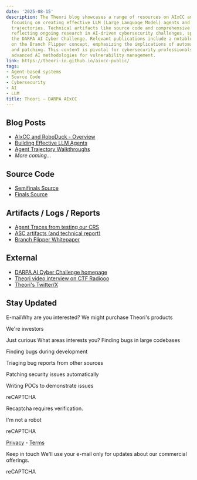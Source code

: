 ```yaml
---
date: '2025-08-15'
description: The Theori blog showcases a range of resources on AIxCC and RoboDuck,
  focusing on creating effective LLM (Large Language Model) agents and analyzing agent
  trajectories. Technical artifacts like source code and comprehensive logs are provided,
  reflecting ongoing research in AI-driven cybersecurity challenges, specifically
  the DARPA AI Cyber Challenge. Relevant publications include a notable whitepaper
  on the Branch Flipper concept, emphasizing the implications of automated error discovery
  and patching. This content is pivotal for cybersecurity professionals exploring
  advanced AI methodologies for vulnerability management.
link: https://theori-io.github.io/aixcc-public/
tags:
- Agent-based systems
- Source Code
- Cybersecurity
- AI
- LLM
title: Theori — DARPA AIxCC
---
```


## Blog Posts

- [AIxCC and RoboDuck - Overview](https://theori.io/blog/aixcc-and-roboduck-63447)
- [Building Effective LLM Agents](https://theori.io/blog/building-effective-llm-agents-63446)
- [Agent Trajectory Walkthroughs](https://theori.io/blog/exploring-traces-63950)
- _More coming..._

## Source Code

- [Semifinals Source](https://github.com/theori-io/aixcc-asc-archive)
- [Finals Source](https://github.com/theori-io/aixcc-afc-archive)

## Artifacts / Logs / Reports

- [Agent Traces from testing our CRS](https://theori-io.github.io/aixcc-public/logs/)
- [ASC artifacts (and technical report)](https://github.com/theori-io/aixcc-public/tree/main/asc)
- [Branch Flipper Whitepaper](https://theori-io.github.io/aixcc-public/afc/Branch%20Flipper.pdf)

## External

- [DARPA AI Cyber Challenge homepage](https://aicyberchallenge.com/)
- [Theori video interview on CTF Radiooo](https://www.youtube.com/watch?v=LTOyP_3aFP0)
- [Theori's Twitter/X](https://x.com/theori_io)

## Stay Updated

E-mailWhy are you interested?
We might purchase Theori's products

We're investors

Just curious
What areas interests you?
Finding bugs in large codebases

Finding bugs during development

Triaging bug reports from other sources

Patching security issues automatically

Writing POCs to demonstrate issues


reCAPTCHA

Recaptcha requires verification.

I'm not a robot

reCAPTCHA

[Privacy](https://www.google.com/intl/en/policies/privacy/) \- [Terms](https://www.google.com/intl/en/policies/terms/)

Keep in touch
We'll use your e-mail only for updates about our commercial offerings.


reCAPTCHA
